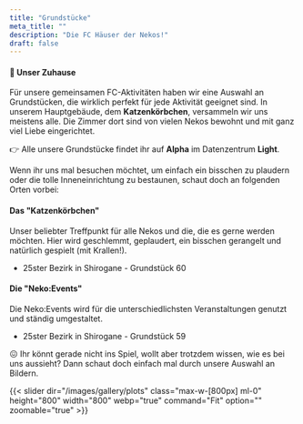 ```yaml
---
title: "Grundstücke"
meta_title: ""
description: "Die FC Häuser der Nekos!"
draft: false
---
```


#### 🐾 Unser Zuhause

Für unsere gemeinsamen FC-Aktivitäten haben wir eine Auswahl an Grundstücken, die wirklich perfekt für jede Aktivität geeignet sind. In unserem Hauptgebäude, dem **Katzenkörbchen**, versammeln wir uns meistens alle. Die Zimmer dort sind von vielen Nekos bewohnt und mit ganz viel Liebe eingerichtet.

👉 Alle unsere Grundstücke findet ihr auf **Alpha** im Datenzentrum **Light**.

Wenn ihr uns mal besuchen möchtet, um einfach ein bisschen zu plaudern oder die tolle Inneneinrichtung zu bestaunen, schaut doch an folgenden Orten vorbei:

#### Das "Katzenkörbchen"

Unser beliebter Treffpunkt für alle Nekos und die, die es gerne werden möchten. Hier wird geschlemmt, geplaudert, ein bisschen gerangelt und natürlich gespielt (mit Krallen!).

* 25ster Bezirk in Shirogane  - Grundstück 60

#### Die "Neko:Events"

Die Neko:Events wird für die unterschiedlichsten Veranstaltungen genutzt und ständig umgestaltet.

* 25ster Bezirk in Shirogane  - Grundstück 59

😖 Ihr könnt gerade nicht ins Spiel, wollt aber trotzdem wissen, wie es bei uns aussieht? Dann schaut doch einfach mal durch unsere Auswahl an Bildern.

{{< slider dir="/images/gallery/plots" class="max-w-[800px] ml-0" height="800" width="800" webp="true" command="Fit" option="" zoomable="true" >}}